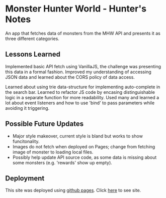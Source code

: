 # Monster Hunter World - Hunter's Notes

An app that fetches data of monsters from the MHW API and presents it as three different categories.

## Lessons Learned

Implemented basic API fetch using VanillaJS, the challenge was presenting this data in a formal fashion. Improved my understanding of accessing JSON data and learned about the CORS policy of data access.

Learned about using trie data-structure for implementing auto-complete in the search bar. Learned to refactor JS code by encasing distinguishable logic in a separate function for more readability. Used many and learned a lot about event listeners and how to use 'bind' to pass parameters while avoiding it triggering.

## Possible Future Updates

* Major style makeover, current style is bland but works to show funcitonality.
* Images do not fetch when deployed on Pages; change from fetching image of monster to loading local files.
* Possibly help update API source code, as some data is missing about some monsters (e.g. 'rewards' show up empty).

## Deployment

This site was deployed using [github pages](https://pages.github.com/). Click [here](https://khaledajaj2026.github.io/mhw-notebook/) to see site.
